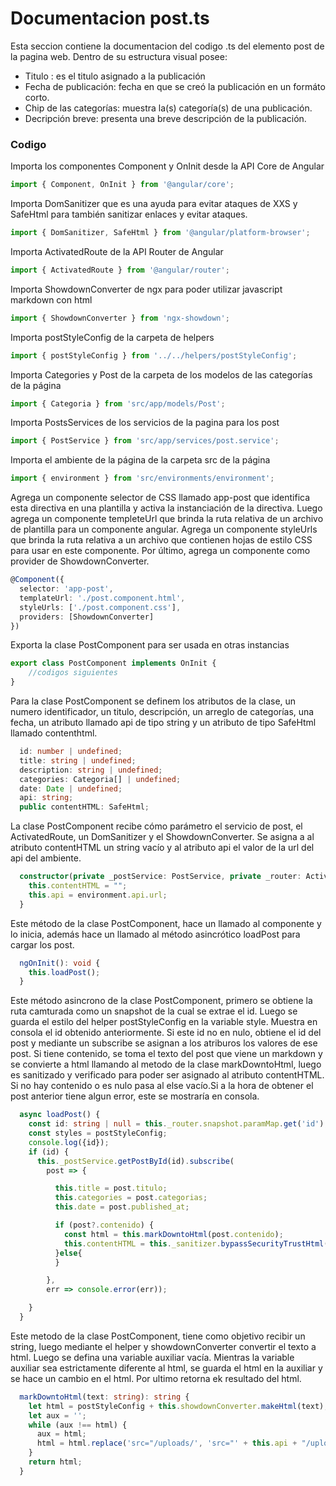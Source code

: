 # Documentacion post.ts

Esta seccion contiene la documentacion del codigo .ts del elemento post de la pagina web. Dentro de su estructura visual posee: 
* Titulo : es el titulo asignado a la publicación 
* Fecha de publicación: fecha en que se creó la publicación en un formáto corto.
* Chip de las categorías: muestra la(s) categoría(s) de una publicación.
* Decripción breve: presenta una breve descripción  de la publicación. 

### Codigo

Importa los componentes Component y OnInit desde la API Core de Angular
``` ts
import { Component, OnInit } from '@angular/core';
``` 

Importa DomSanitizer que es una ayuda para evitar ataques de XXS y SafeHtml para también sanitizar enlaces y evitar ataques.
``` ts
import { DomSanitizer, SafeHtml } from '@angular/platform-browser';
``` 

Importa ActivatedRoute de la API Router de Angular
``` ts
import { ActivatedRoute } from '@angular/router';
``` 

Importa ShowdownConverter de ngx para poder utilizar javascript markdown con html
``` ts
import { ShowdownConverter } from 'ngx-showdown';
``` 

Importa postStyleConfig de la carpeta de helpers
``` ts
import { postStyleConfig } from '../../helpers/postStyleConfig';
``` 

Importa Categories y Post de la carpeta de los modelos de las categorías de la página
``` ts
import { Categoria } from 'src/app/models/Post';
``` 

Importa PostsServices de los servicios de la pagina para los post 
```  ts
import { PostService } from 'src/app/services/post.service';
``` 

Importa el ambiente de la página de la carpeta src de la página
``` ts
import { environment } from 'src/environments/environment';
``` 

Agrega un componente selector de CSS llamado app-post que identifica esta directiva en una plantilla y activa la instanciación de la directiva. 
Luego agrega un componente templeteUrl que brinda la ruta relativa de un archivo de plantilla para un componente angular. Agrega un componente styleUrls que brinda la ruta relativa a un archivo que contienen hojas de estilo CSS para usar en este componente. Por último, agrega un componente como provider de ShowdownConverter. 
``` ts
@Component({
  selector: 'app-post',
  templateUrl: './post.component.html',
  styleUrls: ['./post.component.css'],
  providers: [ShowdownConverter]
})
``` 

Exporta la clase PostComponent para ser usada en otras instancias
``` ts
export class PostComponent implements OnInit {
    //codigos siguientes
}
``` 

Para la clase PostComponent se definem los atributos de la clase, un numero identificador, un titulo, descripción, un arreglo de categorías, una fecha, un atributo llamado api  de tipo string y un atributo de tipo  SafeHtml llamado contenthtml.
``` ts
  id: number | undefined;
  title: string | undefined;
  description: string | undefined;
  categories: Categoria[] | undefined;
  date: Date | undefined;
  api: string;
  public contentHTML: SafeHtml;
``` 

La clase PostComponent recibe cómo parámetro el servicio de post, el ActivatedRoute, un DomSanitizer y el  ShowdownConverter. Se asigna a al atributo contentHTML un string vacío y al atributo api el valor de la url del api del ambiente.
``` ts
  constructor(private _postService: PostService, private _router: ActivatedRoute, private _sanitizer: DomSanitizer, private showdownConverter: ShowdownConverter) {
    this.contentHTML = "";
    this.api = environment.api.url;
  }
``` 
Este método de la clase PostComponent, hace un llamado al componente y lo inicia, además hace un llamado al método asincrótico loadPost para cargar los post.
``` ts
  ngOnInit(): void {
    this.loadPost();
  }
``` 

Este método asincrono de la clase PostComponent, primero se obtiene la ruta camturada como un snapshot de  la cual se extrae el id. Luego se guarda el estilo del helper postStyleConfig en la variable style. Muestra en consola el id obtenido anteriormente. Si este id no en nulo, obtiene el id del post y mediante un subscribe se asignan a los atriburos los valores de ese post. Si tiene contenido, se toma el texto del post que viene un markdown y se convierte a html llamando al metodo de la clase markDowntoHtml, luego es sanitizado y verificado para poder ser asignado al atributo contentHTML. Si no hay contenido o es nulo pasa al else vacío.Si a la hora de obtener el post anterior tiene algun error, este  se mostraría en consola.
``` ts
  async loadPost() {
    const id: string | null = this._router.snapshot.paramMap.get('id');
    const styles = postStyleConfig;
    console.log({id});
    if (id) {
      this._postService.getPostById(id).subscribe(
        post => {

          this.title = post.titulo;
          this.categories = post.categorias;
          this.date = post.published_at;

          if (post?.contenido) {
            const html = this.markDowntoHtml(post.contenido);
            this.contentHTML = this._sanitizer.bypassSecurityTrustHtml(html);
          }else{
          }

        },
        err => console.error(err));

    }
  }
``` 

Este metodo de la clase PostComponent, tiene como objetivo recibir un string, luego mediante el helper y showdownConverter convertir el texto a html. Luego se defina una variable auxiliar vacía. Mientras la variable auxiliar sea estrictamente diferente al html, se guarda el html en la auxiliar y se hace un cambio en el html. Por ultimo retorna ek resultado del html.
``` ts
  markDowntoHtml(text: string): string {
    let html = postStyleConfig + this.showdownConverter.makeHtml(text);
    let aux = '';
    while (aux !== html) {
      aux = html;
      html = html.replace('src="/uploads/', 'src="' + this.api + "/uploads/")
    }
    return html;
  }
``` 

